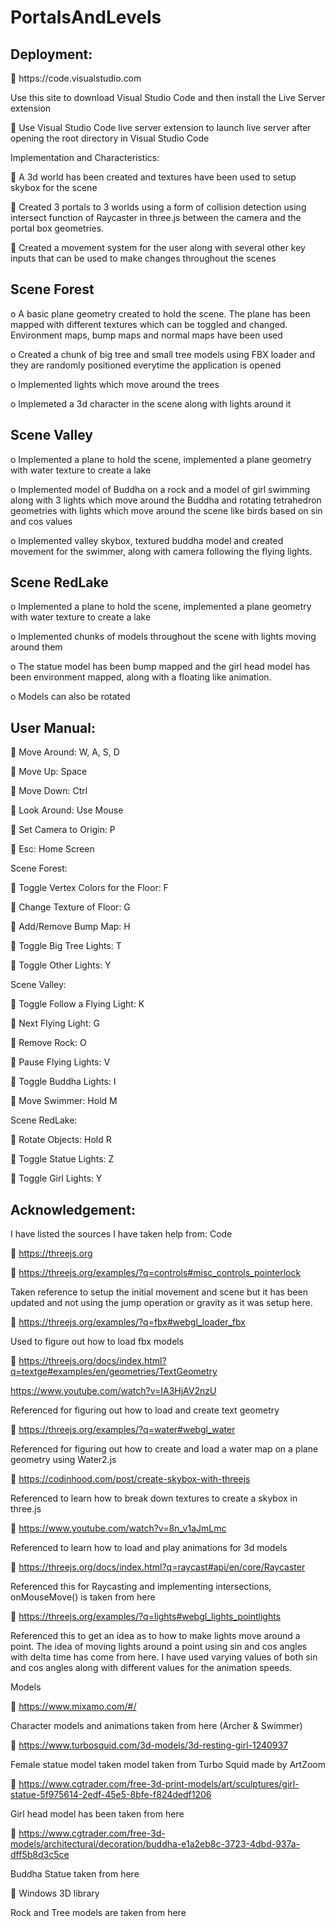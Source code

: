 # PortalsAndLevels

<h2>Deployment:</h2>
	https://code.visualstudio.com

Use this site to download Visual Studio Code and then install the Live Server extension

	Use Visual Studio Code live server extension to launch live server after opening the root directory in Visual Studio Code

Implementation and Characteristics:

	A 3d world has been created and textures have been used to setup skybox for the scene

	Created 3 portals to 3 worlds using a form of collision detection using intersect function of Raycaster in three.js between the camera and the portal box geometries.

	Created a movement system for the user along with several other key inputs that can be used to make changes throughout the scenes  


<h2>Scene Forest</h2>

o	A basic plane geometry created to hold the scene. The plane has been mapped with different textures which can be toggled and changed. Environment maps, bump maps and normal maps have been used

o	Created a chunk of big tree and small tree models using FBX loader and they are randomly positioned everytime the application is opened

o	Implemented lights which move around the trees

o	Implemeted a 3d character in the scene along with lights around it


<h2>Scene Valley</h2>

o	Implemented a plane to hold the scene, implemented a plane geometry with water texture to create a lake

o	Implemented model of Buddha on a rock and a model of girl swimming along with 3 lights which move around the Buddha and rotating tetrahedron geometries with lights which move around the scene like birds based on sin and cos values

o	Implemented valley skybox, textured buddha model and created movement for the swimmer, along with camera following the flying lights. 


<h2>Scene RedLake</h2>

o	Implemented a plane to hold the scene, implemented a plane geometry with water texture to create a lake

o	Implemented chunks of models throughout the scene with lights moving around them

o	The statue model has been bump mapped and the girl head model has been environment mapped, along with a floating like animation. 

o	Models can also be rotated


<h2>User Manual:</h2>

	Move Around: W, A, S, D

	Move Up: Space

	Move Down: Ctrl

	Look Around: Use Mouse

	Set Camera to Origin: P

	Esc: Home Screen

Scene Forest:

	Toggle Vertex Colors for the Floor: F

	Change Texture of Floor: G

	Add/Remove Bump Map: H

	Toggle Big Tree Lights: T

	Toggle Other Lights: Y

Scene Valley:

	Toggle Follow a Flying Light: K

	Next Flying Light: G

	Remove Rock: O

	Pause Flying Lights: V

	Toggle Buddha Lights: I

	Move Swimmer: Hold M

Scene RedLake:

	Rotate Objects: Hold R

	Toggle Statue Lights: Z

	Toggle Girl Lights: Y



<h2>Acknowledgement:</h2>

I have listed the sources I have taken help from:
	Code
	
	https://threejs.org

	https://threejs.org/examples/?q=controls#misc_controls_pointerlock

Taken reference to setup the initial movement and scene but it has been updated and not using the jump operation or gravity as it was setup here.

	https://threejs.org/examples/?q=fbx#webgl_loader_fbx

Used to figure out how to load fbx models  

	https://threejs.org/docs/index.html?q=textge#examples/en/geometries/TextGeometry


https://www.youtube.com/watch?v=IA3HjAV2nzU

Referenced for figuring out how to load and create text geometry

	https://threejs.org/examples/?q=water#webgl_water

Referenced for figuring out how to create and load a water map on a plane geometry using Water2.js

	https://codinhood.com/post/create-skybox-with-threejs

Referenced to learn how to break down textures to create a skybox in three.js

	https://www.youtube.com/watch?v=8n_v1aJmLmc

Referenced to learn how to load and play animations for 3d models

	https://threejs.org/docs/index.html?q=raycast#api/en/core/Raycaster

Referenced this for Raycasting and implementing intersections, onMouseMove() is taken from here

	https://threejs.org/examples/?q=lights#webgl_lights_pointlights

Referenced this to get an idea as to how to make lights move around a point. The idea of moving lights around a point using sin and cos angles with delta time has come from here. I have used varying values of both sin and cos angles along with different values for the animation speeds.


Models

	https://www.mixamo.com/#/

Character models and animations taken from here (Archer & Swimmer)

	https://www.turbosquid.com/3d-models/3d-resting-girl-1240937

Female statue model taken model taken from Turbo Squid made by ArtZoom

	https://www.cgtrader.com/free-3d-print-models/art/sculptures/girl-statue-5f975614-2edf-45e5-8bfe-f824dedf1206

Girl head model has been taken from here

	https://www.cgtrader.com/free-3d-models/architectural/decoration/buddha-e1a2eb8c-3723-4dbd-937a-dff5b8d3c5ce

Buddha Statue taken from here

	Windows 3D library

Rock and Tree models are taken from here

